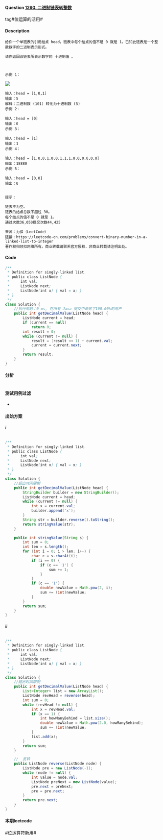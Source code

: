 #### Question [1290. 二进制链表转整数](https://leetcode-cn.com/problems/convert-binary-number-in-a-linked-list-to-integer/)

tag#位运算的活用#



#### Description

```
给你一个单链表的引用结点 head。链表中每个结点的值不是 0 就是 1。已知此链表是一个整数数字的二进制表示形式。

请你返回该链表所表示数字的 十进制值 。

 

示例 1：

```

<img src="https://raw.githubusercontent.com/jontyzheng/leetcode-journal/master/2020-12-07-%E9%93%BE%E8%A1%A8-1290-%E4%BA%8C%E8%BF%9B%E5%88%B6%E9%93%BE%E8%A1%A8%E8%BD%AC%E6%95%B4%E6%95%B0/graph-1.png" >

```
输入：head = [1,0,1]
输出：5
解释：二进制数 (101) 转化为十进制数 (5)
示例 2：

输入：head = [0]
输出：0
示例 3：

输入：head = [1]
输出：1
示例 4：

输入：head = [1,0,0,1,0,0,1,1,1,0,0,0,0,0,0]
输出：18880
示例 5：

输入：head = [0,0]
输出：0
 

提示：

链表不为空。
链表的结点总数不超过 30。
每个结点的值不是 0 就是 1。
通过次数36,050提交次数44,425

来源：力扣（LeetCode）
链接：https://leetcode-cn.com/problems/convert-binary-number-in-a-linked-list-to-integer
著作权归领扣网络所有。商业转载请联系官方授权，非商业转载请注明出处。
```









#### Code

```java
/**
 * Definition for singly-linked list.
 * public class ListNode {
 *     int val;
 *     ListNode next;
 *     ListNode(int x) { val = x; }
 * }
 */
class Solution {
    //执行用时：0 ms, 在所有 Java 提交中击败了100.00%的用户
    public int getDecimalValue(ListNode head) {
        ListNode current = head;
        if (current == null)
            return 0;
        int result = 0;
        while (current != null) {
            result = (result << 1) + current.val;
            current = current.next;
        }
        return result;
    }
}
```



#### 分析

<img src="">



#### 测试用例过滤

-



#### 出始方案

###### i

```java
/**
 * Definition for singly-linked list.
 * public class ListNode {
 *     int val;
 *     ListNode next;
 *     ListNode(int x) { val = x; }
 * }
 */
class Solution {
    //超出时间限制
    public int getDecimalValue(ListNode head) {
        StringBuilder builder = new StringBuilder();
        ListNode current = head;
        while (current != null) {
            int x = current.val;
            builder.append('x');
        }
        String str = builder.reverse().toString();
        return stringValue(str);
    }

    public int stringValue(String s) {
        int sum = 0;
        int len = s.length();
        for (int i = 0; i > len; i++) {
            char c = s.charAt(i);
            if (i == 0) {
                if (c == '1') {
                    sum += 1;
                }
            }
            if (c == '1') {
                double newValue = Math.pow(2, i);
                sum += (int)newValue;
            }
        }
        return sum;
    }
}
```

###### ii

```java
/**
 * Definition for singly-linked list.
 * public class ListNode {
 *     int val;
 *     ListNode next;
 *     ListNode(int x) { val = x; }
 * }
 */
class Solution {
    //超出时间限制
    public int getDecimalValue(ListNode head) {
        List<Integer> list = new ArrayList();
        ListNode revHead = reverse(head);
        int sum = 0;
        while (revHead != null) {
            int x = revHead.val;            
            if (x == 1) {
                int howManyBehind = list.size();
                double newValue = Math.pow(2.0, howManyBehind);
                sum += (int)newValue;
            }
            list.add(x);
        }
        return sum;
    }

    //  反转
    public ListNode reverse(ListNode node) {        
        ListNode pre = new ListNode(-1);
        while (node != null) {
            int value = node.val;
            ListNode preNext = new ListNode(value);
            pre.next = preNext;
            pre = pre.next;            
        }
        return pre.next;
    }
}
```



#### 本期leetcode				

#位运算符新用#



